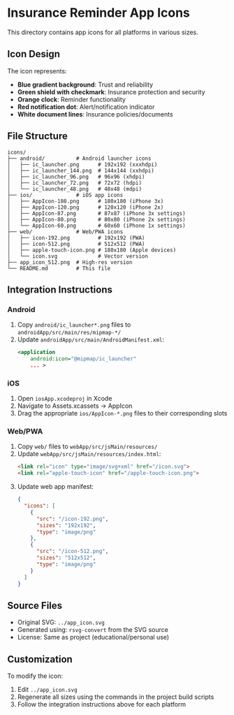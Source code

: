 # Insurance Reminder App Icons

This directory contains app icons for all platforms in various sizes.

## Icon Design

The icon represents:
- **Blue gradient background**: Trust and reliability
- **Green shield with checkmark**: Insurance protection and security
- **Orange clock**: Reminder functionality
- **Red notification dot**: Alert/notification indicator
- **White document lines**: Insurance policies/documents

## File Structure

```
icons/
├── android/          # Android launcher icons
│   ├── ic_launcher.png      # 192x192 (xxxhdpi)
│   ├── ic_launcher_144.png  # 144x144 (xxhdpi)
│   ├── ic_launcher_96.png   # 96x96 (xhdpi)
│   ├── ic_launcher_72.png   # 72x72 (hdpi)
│   └── ic_launcher_48.png   # 48x48 (mdpi)
├── ios/              # iOS app icons
│   ├── AppIcon-180.png      # 180x180 (iPhone 3x)
│   ├── AppIcon-120.png      # 120x120 (iPhone 2x)
│   ├── AppIcon-87.png       # 87x87 (iPhone 3x settings)
│   ├── AppIcon-80.png       # 80x80 (iPhone 2x settings)
│   └── AppIcon-60.png       # 60x60 (iPhone 1x settings)
├── web/              # Web/PWA icons
│   ├── icon-192.png         # 192x192 (PWA)
│   ├── icon-512.png         # 512x512 (PWA)
│   ├── apple-touch-icon.png # 180x180 (Apple devices)
│   └── icon.svg             # Vector version
├── app_icon_512.png  # High-res version
└── README.md         # This file
```

## Integration Instructions

### Android
1. Copy `android/ic_launcher*.png` files to `androidApp/src/main/res/mipmap-*/`
2. Update `androidApp/src/main/AndroidManifest.xml`:
   ```xml
   <application
       android:icon="@mipmap/ic_launcher"
       ... >
   ```

### iOS
1. Open `iosApp.xcodeproj` in Xcode
2. Navigate to Assets.xcassets → AppIcon
3. Drag the appropriate `ios/AppIcon-*.png` files to their corresponding slots

### Web/PWA
1. Copy `web/` files to `webApp/src/jsMain/resources/`
2. Update `webApp/src/jsMain/resources/index.html`:
   ```html
   <link rel="icon" type="image/svg+xml" href="/icon.svg">
   <link rel="apple-touch-icon" href="/apple-touch-icon.png">
   ```
3. Update web app manifest:
   ```json
   {
     "icons": [
       {
         "src": "/icon-192.png",
         "sizes": "192x192",
         "type": "image/png"
       },
       {
         "src": "/icon-512.png",
         "sizes": "512x512",
         "type": "image/png"
       }
     ]
   }
   ```

## Source Files

- Original SVG: `../app_icon.svg`
- Generated using: `rsvg-convert` from the SVG source
- License: Same as project (educational/personal use)

## Customization

To modify the icon:
1. Edit `../app_icon.svg`
2. Regenerate all sizes using the commands in the project build scripts
3. Follow the integration instructions above for each platform